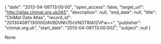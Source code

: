 {
  "date": "2013-04-08T13:00:00", 
  "open_access": false, 
  "target_url": "http://atlas.chimat.org.uk/IAS", 
  "description": null, 
  "end_date": null, 
  "title": "ChiMat Data Atlas", 
  "record_id": "20130408T130000/AV8DVNh7DcVNOTRtA12VFw==", 
  "publisher": "chimat.org.uk", 
  "start_date": "2013-04-08T13:00:00Z", 
  "subject": null
}

None